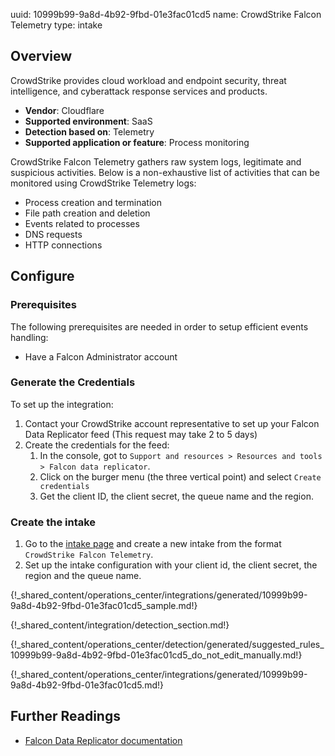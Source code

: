 uuid: 10999b99-9a8d-4b92-9fbd-01e3fac01cd5
name: CrowdStrike Falcon Telemetry
type: intake

## Overview

CrowdStrike provides cloud workload and endpoint security, threat intelligence, and cyberattack response services and products.

- **Vendor**: Cloudflare
- **Supported environment**: SaaS
- **Detection based on**: Telemetry
- **Supported application or feature**: Process monitoring

CrowdStrike Falcon Telemetry gathers raw system logs, legitimate and suspicious activities. Below is a non-exhaustive list of activities that can be monitored using CrowdStrike Telemetry logs:

- Process creation and termination
- File path creation and deletion
- Events related to processes
- DNS requests
- HTTP connections

## Configure


### Prerequisites
The following prerequisites are needed in order to setup efficient events handling:

- Have a Falcon Administrator account

### Generate the Credentials

To set up the integration:

1. Contact your CrowdStrike account representative to set up your Falcon Data Replicator feed (This request may take 2 to 5 days)
2. Create the credentials for the feed:
   1. In the console, got to `Support and resources > Resources and tools > Falcon data replicator`.
   2. Click on the burger menu (the three vertical point) and select `Create credentials`
   3. Get the client ID, the client secret, the queue name and the region.


### Create the intake

1. Go to the [intake page](https://app.sekoia.io/operations/intakes) and create a new intake from the format `CrowdStrike Falcon Telemetry`.
2. Set up the intake configuration with your client id, the client secret, the region and the queue name.

{!_shared_content/operations_center/integrations/generated/10999b99-9a8d-4b92-9fbd-01e3fac01cd5_sample.md!}

{!_shared_content/integration/detection_section.md!}

{!_shared_content/operations_center/detection/generated/suggested_rules_10999b99-9a8d-4b92-9fbd-01e3fac01cd5_do_not_edit_manually.md!}

{!_shared_content/operations_center/integrations/generated/10999b99-9a8d-4b92-9fbd-01e3fac01cd5.md!}


## Further Readings

- [Falcon Data Replicator documentation](https://falcon.eu-1.crowdstrike.com/documentation/9/falcon-data-replicator#falcon-data-replicator-setup)
